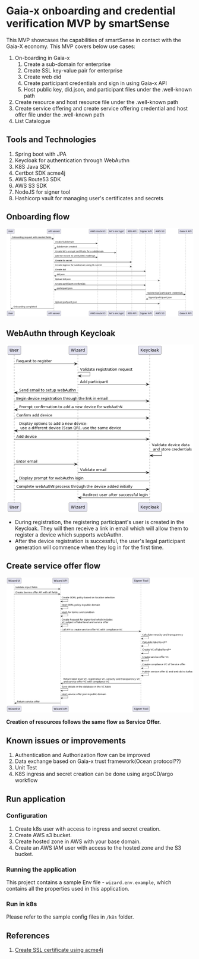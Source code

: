 # Gaia-x onboarding and credential verification MVP by smartSense

This MVP showcases the capabilities of smartSense in contact with the Gaia-X economy.
This MVP covers below use cases:

1. On-boarding in Gaia-x
    1. Create a sub-domain for enterprise
    2. Create SSL key-value pair for enterprise
    3. Create web did
    4. Create participant credentials and sign in using Gaia-x API
    5. Host public key, did.json, and participant files under the .well-known path
2. Create resource and host resource file under the .well-known path
3. Create service offering and create service offering credential and host offer file under the .well-known path
4. List Catalogue

## Tools and Technologies

1. Spring boot with JPA
2. Keycloak for authentication through WebAuthn
3. K8S Java SDK
4. Certbot SDK acme4j
5. AWS Route53 SDK
6. AWS S3 SDK
7. NodeJS for signer tool
8. Hashicorp vault for managing user's certificates and secrets

## Onboarding flow

![onboarding.png](doc%2Fonboarding.png)

## WebAuthn through Keycloak

![webAuthn.png](doc%2FwebAuthn.png)

- During registration, the registering participant's user is created in the Keycloak. They will then receive a link in
  email which will allow them to register a device which supports webAuthn.
- After the device registration is successful, the user's legal participant generation will commence when they log in
  for the first time.

## Create service offer flow

![Service_Offer.png](doc%2FService_Offer.png)

**Creation of resources follows the same flow as Service Offer.**

## Known issues or improvements

1. Authentication and Authorization flow can be improved
2. Data exchange based on Gaia-x trust framework(Ocean protocol??)
3. Unit Test
4. K8S ingress and secret creation can be done using argoCD/argo workflow

## Run application

### Configuration

1. Create k8s user with access to ingress and secret creation.
2. Create AWS s3 bucket.
3. Create hosted zone in AWS with your base domain.
4. Create an AWS IAM user with access to the hosted zone and the S3 bucket.

### Running the application

This project contains a sample Env file - `wizard.env.example`, which contains all the properties used in this
application.

### Run in k8s

Please refer to the sample config files in `/k8s` folder.

## References

1. [Create SSL certificate using acme4j](https://github.com/shred/acme4j/blob/master/acme4j-example/src/main/java/org/shredzone/acme4j/example/ClientTest.java)
